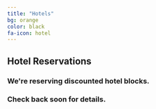```yaml
---
title: "Hotels"
bg: orange
color: black
fa-icon: hotel
---
```


## Hotel Reservations

### We're reserving discounted hotel blocks.

### Check back soon for details.


<!---
We've got discounted room rates at these hotels within *walking distance* to the venue.

- Hotel 1
- Hotel 2
- Hotel 3


-------------------------


## Getting Here

If you're flying in, you @@@@


**How do I get to my hotel from the airport MetroLink?**

- Get on the Metrolink (there's only one line -- the *Red Line* Eastbound toward Shiloh-Scott) and
get off at either the **8th and Pine** station (for the XXXXXXXXXX),
or the **Convention Center** station (for the XXXXXXXX).

- The MetroLink tickets are a little weird. After buying your ticket, you must **validate** it at
a timestamping machine. Be sure to do that before getting on the train -- there's no turnstyle!



--->